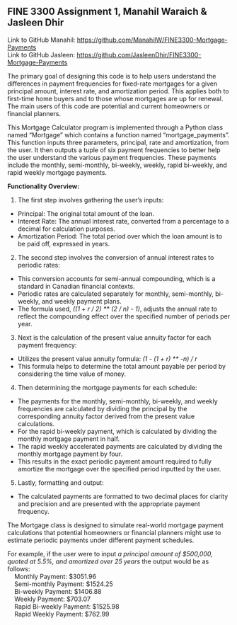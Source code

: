 ## FINE 3300 Assignment 1, Manahil Waraich & Jasleen Dhir

Link to GitHub Manahil: https://github.com/ManahilW/FINE3300-Mortgage-Payments <br>
Link to GitHub Jasleen: https://github.com/JasleenDhir/FINE3300-Mortgage-Payments

The primary goal of designing this code is to help users understand the differences in payment frequencies for fixed-rate mortgages for a given principal amount, interest rate, and amortization period. This applies both to first-time home buyers and to those whose mortgages are up for renewal. The main users of this code are potential and current homeowners or financial planners.

This Mortgage Calculator program is implemented through a Python class named “Mortgage” which contains a function named “mortgage_payments”.  This function inputs three parameters, principal, rate and amortization, from the user. It then outputs a tuple of six payment frequencies to better help the user understand the various payment frequencies. These payments include the monthly, semi-monthly, bi-weekly, weekly, rapid bi-weekly, and rapid weekly mortgage payments.

**Functionality Overview:**
1. The first step involves gathering the user’s inputs:
- Principal: The original total amount of the loan.
- Interest Rate: The annual interest rate, converted from a percentage to a decimal for calculation purposes.
- Amortization Period: The total period over which the loan amount is to be paid off, expressed in years.

2. The second step involves the conversion of annual interest rates to periodic rates:
- This conversion accounts for semi-annual compounding, which is a standard in Canadian financial contexts.
- Periodic rates are calculated separately for monthly, semi-monthly, bi-weekly, and weekly payment plans.
- The formula used, *((1 + r / 2) ** (2 / n) - 1)*, adjusts the annual rate to reflect the compounding effect over the specified number of periods per year.

3. Next is the calculation of the present value annuity factor for each payment frequency:
- Utilizes the present value annuity formula: *(1 - (1 + r) ** -n) / r*
- This formula helps to determine the total amount payable per period by considering the time value of money.

4. Then determining the mortgage payments for each schedule:
- The payments for the monthly, semi-monthly, bi-weekly, and weekly frequencies are calculated by dividing the principal by the corresponding annuity factor derived from the present value calculations.
- For the rapid bi-weekly payment, which is calculated by dividing the monthly mortgage payment in half. 
- The rapid weekly accelerated payments are calculated by dividing the monthly mortgage payment by four. 
- This results in the exact periodic payment amount required to fully amortize the mortgage over the specified period inputted by the user.

5. Lastly, formatting and output:
- The calculated payments are formatted to two decimal places for clarity and precision and are presented with the appropriate payment frequency.

The Mortgage class is designed to simulate real-world mortgage payment calculations that potential homeowners or financial planners might use to estimate periodic payments under different payment schedules.

For example, if the user were to input *a principal amount of $500,000, quoted at 5.5%, and
amortized over 25 years* the output would be as follows:<br>
&nbsp;&nbsp;&nbsp;&nbsp;Monthly Payment: $3051.96 <br>
&nbsp;&nbsp;&nbsp;&nbsp;Semi-monthly Payment: $1524.25<br>
&nbsp;&nbsp;&nbsp;&nbsp;Bi-weekly Payment: $1406.88<br>
&nbsp;&nbsp;&nbsp;&nbsp;Weekly Payment: $703.07<br>
&nbsp;&nbsp;&nbsp;&nbsp;Rapid Bi-weekly Payment: $1525.98<br>
&nbsp;&nbsp;&nbsp;&nbsp;Rapid Weekly Payment: $762.99<br>
